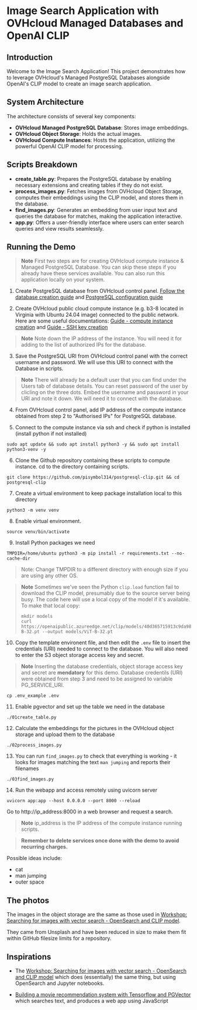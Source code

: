# Image Search Application with OVHcloud Managed Databases and OpenAI CLIP

## Introduction
Welcome to the Image Search Application! This project demonstrates how to leverage OVHcloud's Managed PostgreSQL Databases alongside OpenAI's CLIP model to create an image search application.

## System Architecture
The architecture consists of several key components:
- **OVHcloud Managed PostgreSQL Database**: Stores image embeddings.
- **OVHcloud Object Storage**: Holds the actual images.
- **OVHcloud Compute Instances**: Hosts the application, utilizing the powerful OpenAI CLIP model for processing.

## Scripts Breakdown
- **create_table.py**: Prepares the PostgreSQL database by enabling necessary extensions and creating tables if they do not exist.
- **process_images.py**: Fetches images from OVHcloud Object Storage, computes their embeddings using the CLIP model, and stores them in the database.
- **find_images.py**: Generates an embedding from user input text and queries the database for matches, making the application interactive.
- **app.py**: Offers a user-friendly interface where users can enter search queries and view results seamlessly.

## Running the Demo
> **Note** First two steps are for creating OVHcloud compute instance & Managed PostgreSQL Database. You can skip these steps if you already have these services available. You can also run this application locally on your system.

1. Create PostgreSQL database from OVHcloud control panel. [Follow the database creation guide](https://support.us.ovhcloud.com/hc/en-us/articles/20611621210515-Getting-Started-with-Cloud-Databases) and [PostgreSQL configuration guide](https://support.us.ovhcloud.com/hc/en-us/articles/21535313272083-PostgreSQL-Configure-an-Instance-to-Accept-Incoming-Connections)

2. Create OVHcloud public cloud compute instance (e.g. b3-8 located in Virginia with Ubuntu 24.04 image) connected to the public network. Here are some useful documentations: [Guide - compute instance creation](https://support.us.ovhcloud.com/hc/en-us/articles/360002245164-Creating-and-Connecting-a-Public-Cloud-Instance) and [Guide - SSH key creation](https://support.us.ovhcloud.com/hc/en-us/articles/33773177952659-Create-and-use-SSH-keys-for-Public-Cloud-instances)
> **Note** Note down the IP address of the instance. You will need it for adding to the list of authorized IPs for the database.

3. Save the PostgreSQL URI from OVHcloud control panel with the correct username and password. We will use this URI to connect with the Database in scripts.
> **Note** There will already be a default user that you can find under the Users tab of database details. You can reset password of the user by clicling on the three dots. Embed the username and password in your URI and note it down. We will need it to connect with the database.

4. From OVHcloud control panel, add IP address of the compute instance obtained from step 2 to "Authorised IPs" for PostgreSQL database.

5. Connect to the compute instance via ssh and check if python is installed (install python if not installed)
```shell
sudo apt update && sudo apt install python3 -y && sudo apt install python3-venv -y
```

6. Clone the Github repository containing these scripts to compute instance. cd to the directory containing scripts.
```shell
git clone https://github.com/pisymbol314/postgresql-clip.git && cd postgresql-clip
```

7. Create a virtual environment to keep package installation local to this directory
```shell
python3 -m venv venv
```

8. Enable virtual environment.
```shell
source venv/bin/activate
```

9. Install Python packages we need
```shell
TMPDIR=/home/ubuntu python3 -m pip install -r requirements.txt --no-cache-dir
```
> Note: Change TMPDIR to a different directory with enough size if you are using any other OS.

> **Note** Sometimes we've seen the Python `clip.load` function fail to download the CLIP model, presumably due to the source server being busy. The code here will use a local copy of the model if it's available. To make that local copy:
>
>     mkdir models
>     curl https://openaipublic.azureedge.net/clip/models/40d365715913c9da98579312b702a82c18be219cc2a73407c4526f58eba950af/ViT-B-32.pt --output models/ViT-B-32.pt

10. Copy the template environent file, and then edit the `.env` file to insert the credentials (URI) needed to connect to the database. You will also need to enter the S3 object storage access key and secret. 
> **Note** Inserting the database credentials, object storage access key and secret are **mendatory** for this demo. Database credentils (URI) were obtained from step 3 and need to be assigned to variable PG_SERVICE_URI. 
```shell
cp .env_example .env
```

11. Enable pgvector and set up the table we need in the database
```shell
./01create_table.py
```

12. Calculate the embeddings for the pictures in the OVHcloud object storage and upload them to the database
```shell
./02process_images.py
```

13. You can run `find_images.py` to check that everything is working - it looks for images matching the text `man jumping` and reports their filenames
```shell
./03find_images.py
```

14. Run the webapp and access remotely using uvicorn server
```shell
uvicorn app:app --host 0.0.0.0 --port 8000 --reload
```
Go to http://ip_address:8000 in a web browser and request a search.
> **Note** ip_address is the IP address of the compute instance running scripts.

> **Remember to delete services once done with the demo to avoid recurring charges.**

Possible ideas include:
* cat
* man jumping
* outer space

## The photos

The images in the object storage are the same as those used in [Workshop: Searching for images with vector search - OpenSearch and CLIP model](https://github.com/Aiven-Labs/workshop-multimodal-search-CLIP-OpenSearch).

They came from Unsplash and have been reduced in size to make them fit within
GitHub filesize limits for a repository.


## Inspirations

* The [Workshop: Searching for images with vector search - OpenSearch and CLIP
  model](https://github.com/Aiven-Labs/workshop-multimodal-search-CLIP-OpenSearch)
  which does (essentially) the same thing, but using OpenSearch and Jupyter
  notebooks.

* [Building a movie recommendation system with Tensorflow and
  PGVector](https://github.com/Aiven-Labs/pgvector-tensorflow-movie-recommendations-workshop)
  which searches text, and produces a web app using JavaScript
